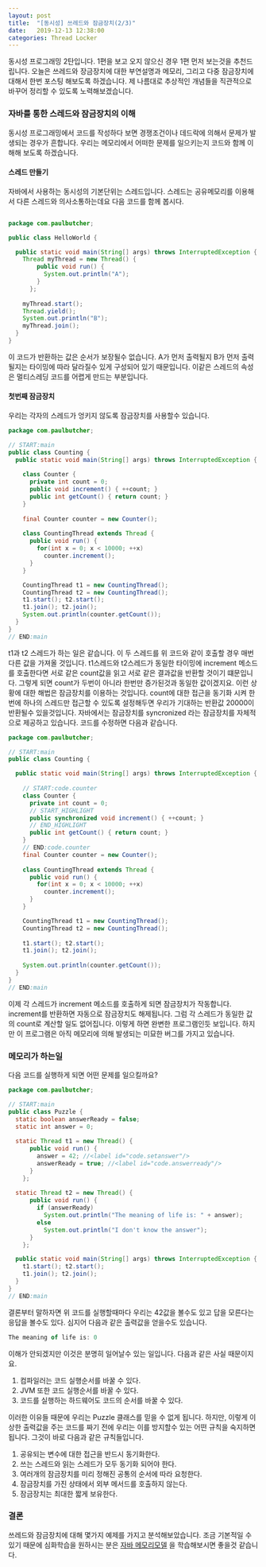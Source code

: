 ```yaml
---
layout: post
title:  "[동시성] 쓰레드와 잠금장치(2/3)"
date:   2019-12-13 12:38:00
categories: Thread Locker
---
```


동시성 프로그래밍 2탄입니다. 1편을 보고 오지 않으신 경우 1편 먼저 보는것을 추천드립니다. 오늘은 쓰레드와 장금장치에 대한 부연설명과 메모리, 그리고 다중 잠금장치에 대해서 한번 포스팅 해보도록 하겠습니다. 제 나름대로 추상적인 개념들을 직관적으로 바꾸어 정리할 수 있도록 노력해보겠습니다. 

### 자바를 통한 스레드와 잠금장치의 이해
동시성 프로그래밍에서 코드를 작성하다 보면 경쟁조건이나 데드락에 의해서 문제가 발생되는 경우가 흔합니다. 우리는 메모리에서 어떠한 문제를 일으키는지 코드와 함께 이해해 보도록 하겠습니다. 

#### 스레드 만들기
자바에서 사용하는 동시성의 기본단위는 스레드입니다. 스레드는 공유메모리를 이용해서 다른 스레드와 의사소통하는데요 다음 코드를 함께 봅시다.

```java

package com.paulbutcher;

public class HelloWorld {

  public static void main(String[] args) throws InterruptedException {
    Thread myThread = new Thread() {
        public void run() {
          System.out.println("A");
        }
      };
	  
    myThread.start();
    Thread.yield();
    System.out.println("B");
    myThread.join();
  }
}

```

이 코드가 반환하는 값은 순서가 보장될수 없습니다. A가 먼저 출력될지 B가 먼저 출력될지는 타이밍에 따라 달라질수 있게 구성되어 있기 때문입니다. 이같은 스레드의 속성은 멀티스레딩 코드를 어렵게 만드는 부분입니다.

#### 첫번째 잠금장치
우리는 각자의 스레드가 엉키지 않도록 잠금장치를 사용할수 있습니다.

```java
package com.paulbutcher;

// START:main
public class Counting {
  public static void main(String[] args) throws InterruptedException {
	  
    class Counter {
      private int count = 0;
      public void increment() { ++count; }
      public int getCount() { return count; }
    }
    
    final Counter counter = new Counter();
    
    class CountingThread extends Thread {
      public void run() {
        for(int x = 0; x < 10000; ++x)
          counter.increment();
      }
    }

    CountingThread t1 = new CountingThread();
    CountingThread t2 = new CountingThread();
    t1.start(); t2.start();
    t1.join(); t2.join();
    System.out.println(counter.getCount());
  }
}
// END:main

```

t1과 t2 스레드가 하는 일은 같습니다. 이 두 스레드를 위 코드와 같이 호출할 경우 매번 다른 값을 가져올 것입니다. t1스레드와 t2스레드가 동일한 타이밍에 increment 메소드를 호출한다면 서로 같은 count값을 읽고 서로 같은 결과값을 반환할 것이기 떄문입니다. 그렇게 되면 count가 두번이 아니라 한번만 증가된것과 동일한 값이겠지요. 이런 상황에 대한 해법은 잠금장치를 이용하는 것입니다. count에 대한 접근을 동기화 시켜 한번에 하나의 스레드만 접근할 수 있도록 설정해두면 우리가 기대하는 반환값 20000이 반환될수 있을것입니다. 자바에서는 잠금장치를 syncronized 라는 잠금장치를 자체적으로 제공하고 있습니다. 코드를 수정하면 다음과 같습니다.

```java
package com.paulbutcher;

// START:main
public class Counting {

  public static void main(String[] args) throws InterruptedException {
    
    // START:code.counter
    class Counter {
      private int count = 0;
      // START_HIGHLIGHT
      public synchronized void increment() { ++count; }
      // END_HIGHLIGHT
      public int getCount() { return count; }
    }
    // END:code.counter
    final Counter counter = new Counter();
    
    class CountingThread extends Thread {
      public void run() {
        for(int x = 0; x < 10000; ++x)
          counter.increment();
      }
    }

    CountingThread t1 = new CountingThread();
    CountingThread t2 = new CountingThread();
    
    t1.start(); t2.start();
    t1.join(); t2.join();
    
    System.out.println(counter.getCount());
  }
}
// END:main

```

이제 각 스레드가 increment 메소드를 호출하게 되면 잠금장치가 작동합니다. increment를 반환하면 자동으로 잠금장치도 해제됩니다. 그럼 각 스레드가 동일한 값의 count로 계산할 일도 없어집니다. 이렇게 하면 완변한 프로그램인듯 보입니다. 하지만 이 프로그램은 아직 메모리에 의해 발생되는 미묘한 버그를 가지고 있습니다.

### 메모리가 하는일

다음 코드를 실행하게 되면 어떤 문제를 일으킬까요?

```java
package com.paulbutcher;

// START:main
public class Puzzle {
  static boolean answerReady = false;
  static int answer = 0;
  
  static Thread t1 = new Thread() {
      public void run() {
        answer = 42; //<label id="code.setanswer"/>
        answerReady = true; //<label id="code.answerready"/>
      }
    };
    
  static Thread t2 = new Thread() {
      public void run() {
        if (answerReady)
          System.out.println("The meaning of life is: " + answer);
        else
          System.out.println("I don't know the answer");
      }
    };

  public static void main(String[] args) throws InterruptedException {
    t1.start(); t2.start();
    t1.join(); t2.join();
  }
}
// END:main
```
결론부터 말하자면 위 코드를 실행할때마다 우리는 42값을 볼수도 있고 답을 모른다는 응답을 볼수도 있다. 심지어 다음과 같은 출력값을 얻을수도 있습니다.

```js
The meaning of life is: 0
```

이해가 안되겠지만 이것은 분명히 일어날수 있는 일입니다. 다음과 같은 사실 때문이지요.
1. 컴파일러는 코드 실행순서를 바꿀 수 있다.
2. JVM 또한 코드 실행순서를 바꿀 수 있다.
3. 코드를 실행하는 하드웨어도 코드의 순서를 바꿀 수 있다.

이러한 이유들 때문에 우리는 Puzzle 클래스를 믿을 수 없게 됩니다. 하지만, 이렇게 이상한 출력값을 주는 코드를 짜기 전에 우리는 이를 방지할수 있는 어떤 규칙을 숙지하면 됩니다. 그것이 바로 다음과 같은 규칙들입니다.

1. 공유되는 변수에 대한 접근을 반드시 동기화한다.
2. 쓰는 스레드와 읽는 스레드가 모두 동기화 되어야 한다.
3. 여러개의 잠금장치를 미리 정해진 공통의 순서에 따라 요청한다.
4. 잠금장치를 가진 상태에서 외부 메서드를 호출하지 않는다.
5. 잠금장치는 최대한 짧게 보유한다.

### 결론
쓰레드와 잠금장치에 대해 몇가지 예제를 가지고 분석해보았습니다. 조금 기본적일 수 있기 때문에 심화학습을 원하시는 분은 [자바 메모리모델](https://parkcheolu.tistory.com/14) 을 학습해보시면 좋을것 같습니다.


